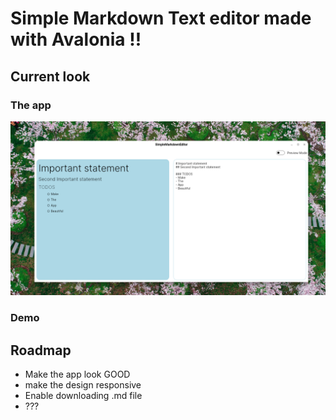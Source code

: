 # Simple Markdown Text editor made with Avalonia !!

## Current look

### The app
![image](./Assets/MainView.png)

### Demo



## Roadmap
- Make the app look GOOD
- make the design responsive
- Enable downloading .md file
- ???